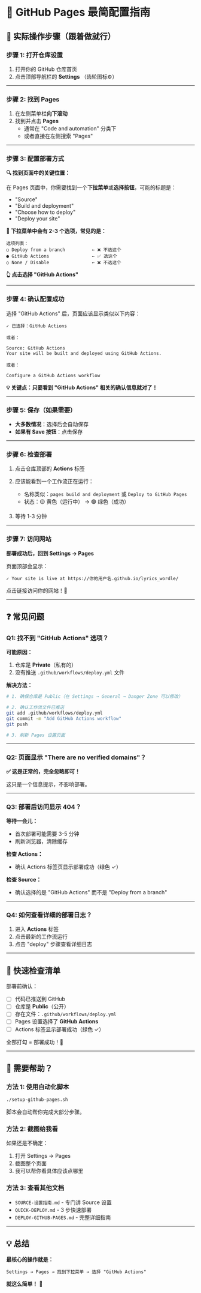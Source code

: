 # 🎯 GitHub Pages 最简配置指南

## 📝 实际操作步骤（跟着做就行）

### 步骤 1: 打开仓库设置

1. 打开你的 GitHub 仓库首页
2. 点击顶部导航栏的 **Settings** （齿轮图标⚙️）

---

### 步骤 2: 找到 Pages

1. 在左侧菜单栏**向下滚动**
2. 找到并点击 **Pages** 
   - 通常在 "Code and automation" 分类下
   - 或者直接在左侧搜索 "Pages"

---

### 步骤 3: 配置部署方式

**🔍 找到页面中的关键位置：**

在 Pages 页面中，你需要找到一个**下拉菜单**或**选择按钮**，可能的标题是：
- "Source"
- "Build and deployment"  
- "Choose how to deploy"
- "Deploy your site"

**📍 下拉菜单中会有 2-3 个选项，常见的是：**

```
选项列表：
○ Deploy from a branch          ← ❌ 不选这个
● GitHub Actions                ← ✅ 选这个
○ None / Disable                ← ❌ 不选这个
```

**👆 点击选择 "GitHub Actions"**

---

### 步骤 4: 确认配置成功

选择 "GitHub Actions" 后，页面应该显示类似以下内容：

```
✓ 已选择：GitHub Actions

或者：

Source: GitHub Actions
Your site will be built and deployed using GitHub Actions.

或者：

Configure a GitHub Actions workflow
```

**💡 关键点：只要看到 "GitHub Actions" 相关的确认信息就对了！**

---

### 步骤 5: 保存（如果需要）

- **大多数情况**：选择后会自动保存
- **如果有 Save 按钮**：点击保存

---

### 步骤 6: 检查部署

1. 点击仓库顶部的 **Actions** 标签
2. 应该能看到一个工作流正在运行：
   - 名称类似：`pages build and deployment` 或 `Deploy to GitHub Pages`
   - 状态：🟡 黄色（运行中） → 🟢 绿色（成功）

3. 等待 1-3 分钟

---

### 步骤 7: 访问网站

**部署成功后，回到 Settings → Pages**

页面顶部会显示：

```
✓ Your site is live at https://你的用户名.github.io/lyrics_wordle/
```

点击链接访问你的网站！🎉

---

## ❓ 常见问题

### Q1: 找不到 "GitHub Actions" 选项？

**可能原因：**
1. 仓库是 **Private**（私有的）
2. 没有推送 `.github/workflows/deploy.yml` 文件

**解决方法：**
```bash
# 1. 确保仓库是 Public（在 Settings → General → Danger Zone 可以修改）

# 2. 确认工作流文件已推送
git add .github/workflows/deploy.yml
git commit -m "Add GitHub Actions workflow"
git push

# 3. 刷新 Pages 设置页面
```

---

### Q2: 页面显示 "There are no verified domains"？

**✅ 这是正常的，完全忽略即可！**

这只是一个信息提示，不影响部署。

---

### Q3: 部署后访问显示 404？

**等待一会儿：**
- 首次部署可能需要 3-5 分钟
- 刷新浏览器，清除缓存

**检查 Actions：**
- 确认 Actions 标签页显示部署成功（绿色 ✓）

**检查 Source：**
- 确认选择的是 "GitHub Actions" 而不是 "Deploy from a branch"

---

### Q4: 如何查看详细的部署日志？

1. 进入 **Actions** 标签
2. 点击最新的工作流运行
3. 点击 "deploy" 步骤查看详细日志

---

## 🎯 快速检查清单

部署前确认：

- [ ] 代码已推送到 GitHub
- [ ] 仓库是 **Public**（公开）
- [ ] 存在文件：`.github/workflows/deploy.yml`
- [ ] Pages 设置选择了 **GitHub Actions**
- [ ] Actions 标签显示部署成功（绿色 ✓）

全部打勾 = 部署成功！🎉

---

## 📱 需要帮助？

### 方法 1: 使用自动化脚本

```bash
./setup-github-pages.sh
```

脚本会自动帮你完成大部分步骤。

### 方法 2: 截图给我看

如果还是不确定：
1. 打开 Settings → Pages
2. 截图整个页面
3. 我可以帮你看具体应该点哪里

### 方法 3: 查看其他文档

- `SOURCE-设置指南.md` - 专门讲 Source 设置
- `QUICK-DEPLOY.md` - 3 步快速部署
- `DEPLOY-GITHUB-PAGES.md` - 完整详细指南

---

## 💡 总结

**最核心的操作就是：**

```
Settings → Pages → 找到下拉菜单 → 选择 "GitHub Actions"
```

**就这么简单！** 🚀
